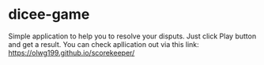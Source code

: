 # dicee-game

Simple application to help you to resolve your disputs. Just click Play button and get a result. You can check apllication out via this link: https://olwg199.github.io/scorekeeper/